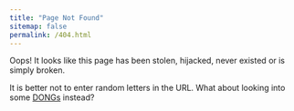 ```yaml
---
title: "Page Not Found"
sitemap: false
permalink: /404.html
---
```


Oops! It looks like this page has been stolen, hijacked, never existed or is simply broken.

It is better not to enter random letters in the URL. What about looking into some [DONGs](https://dongs2.blogspot.com/) instead?